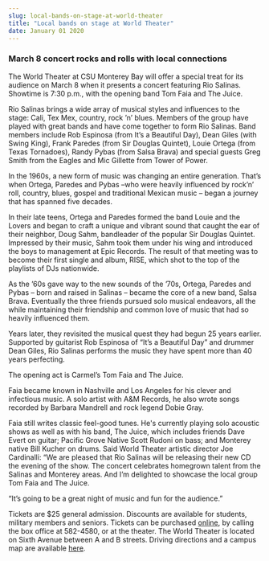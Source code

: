 ```yaml
---
slug: local-bands-on-stage-at-world-theater
title: "Local bands on stage at World Theater"
date: January 01 2020
---
```


 
<h3>March 8 concert rocks and rolls with local connections</h3>
<p>
  The World Theater at CSU Monterey Bay will offer a special treat for its
  audience on March 8 when it presents a concert featuring Rio Salinas. Showtime
  is 7:30 p.m., with the opening band Tom Faia and The Juice.
</p>
<p>
  Rio Salinas brings a wide array of musical styles and influences to the stage:
  Cali, Tex Mex, country, rock ’n’ blues. Members of the group have played with
  great bands and have come together to form Rio Salinas. Band members include
  Rob Espinosa (from It’s a Beautiful Day), Dean Giles (with Swing King), Frank
  Paredes (from Sir Douglas Quintet), Louie Ortega (from Texas Tornadoes), Randy
  Pybas (from Salsa Brava) and special guests Greg Smith from the Eagles and Mic
  Gillette from Tower of Power.
</p>
<p>
  In the 1960s, a new form of music was changing an entire generation. That’s
  when Ortega, Paredes and Pybas –who were heavily influenced by rock’n’ roll,
  country, blues, gospel and traditional Mexican music – began a journey that
  has spanned five decades.
</p>
<p>
  In their late teens, Ortega and Paredes formed the band Louie and the Lovers
  and began to craft a unique and vibrant sound that caught the ear of their
  neighbor, Doug Sahm, bandleader of the popular Sir Douglas Quintet. Impressed
  by their music, Sahm took them under his wing and introduced the boys to
  management at Epic Records. The result of that meeting was to become their
  first single and album, RISE, which shot to the top of the playlists of DJs
  nationwide.
</p>
<p>
  As the ’60s gave way to the new sounds of the ’70s, Ortega, Paredes and Pybas
  – born and raised in Salinas – became the core of a new band, Salsa Brava.
  Eventually the three friends pursued solo musical endeavors, all the while
  maintaining their friendship and common love of music that had so heavily
  influenced them.
</p>
<p>
  Years later, they revisited the musical quest they had begun 25 years earlier.
  Supported by guitarist Rob Espinosa of “It’s a Beautiful Day” and drummer Dean
  Giles, Rio Salinas performs the music they have spent more than 40 years
  perfecting.
</p>
<p>The opening act is Carmel’s Tom Faia and The Juice.</p>
<p>
  Faia became known in Nashville and Los Angeles for his clever and infectious
  music. A solo artist with A&amp;M Records, he also wrote songs recorded by
  Barbara Mandrell and rock legend Dobie Gray.
</p>
<p>
  Faia still writes classic feel-good tunes. He's currently playing solo
  acoustic shows as well as with his band, The Juice, which includes friends
  Dave Evert on guitar; Pacific Grove Native Scott Rudoni on bass; and Monterey
  native Bill Kucher on drums. Said World Theater artistic director Joe
  Cardinalli: “We are pleased that Rio Salinas will be releasing their new CD
  the evening of the show. The concert celebrates homegrown talent from the
  Salinas and Monterey areas. And I’m delighted to showcase the local group Tom
  Faia and The Juice.
</p>
<p>“It’s going to be a great night of music and fun for the audience.”</p>
<p>
  Tickets are $25 general admission. Discounts are available for students,
  military members and seniors. Tickets can be purchased
  <a href="https://csumb.edu/worldtheater">online</a>, by calling the box office
  at 582-4580, or at the theater. The World Theater is located on Sixth Avenue
  between A and B streets. Driving directions and a campus map are available
  <a href="https://csumb.edu/maps">here</a>.
</p>
 
